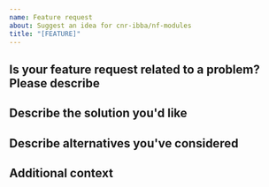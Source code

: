 ```yaml
---
name: Feature request
about: Suggest an idea for cnr-ibba/nf-modules
title: "[FEATURE]"
---
```


<!--
# cnr-ibba/nf-modules feature request

Hi there!

Thanks for suggesting a new feature for the modules!
Please delete this text and anything that's not relevant from the template below:
-->

## Is your feature request related to a problem? Please describe

<!-- A clear and concise description of what the problem is. -->

<!-- e.g. [I'm always frustrated when ...] -->

## Describe the solution you'd like

<!-- A clear and concise description of what you want to happen. -->

## Describe alternatives you've considered

<!-- A clear and concise description of any alternative solutions or features you've considered. -->

## Additional context

<!-- Add any other context about the feature request here. -->
